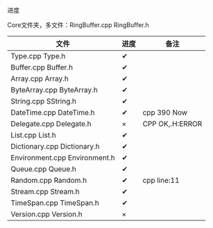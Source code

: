 进度

Core文件夹，多文件：RingBuffer.cpp RingBuffer.h

| 文件                          | 进度 | 备注            |
| ----------------------------- | ---- | --------------- |
| Type.cpp Type.h               | ✔    |                 |
| Buffer.cpp Buffer.h           | ✔    |                 |
| Array.cpp Array.h             | ✔    |                 |
| ByteArray.cpp ByteArray.h     | ✔    |                 |
| String.cpp SString.h          | ✔    |                 |
| DateTime.cpp DateTime.h       | ✔    | cpp 390 Now     |
| Delegate.cpp Delegate.h       | ×    | CPP OK,.H:ERROR |
| List.cpp List.h               | ✔    |                 |
| Dictionary.cpp Dictionary.h   | ✔    |                 |
| Environment.cpp Environment.h | ✔    |                 |
| Queue.cpp Queue.h             | ✔    |                 |
| Random.cpp Random.h           | ✔    | cpp line:11     |
| Stream.cpp Stream.h           | ✔    |                 |
| TimeSpan.cpp TimeSpan.h       | ✔    |                 |
| Version.cpp Version.h         | ×    |                 |

